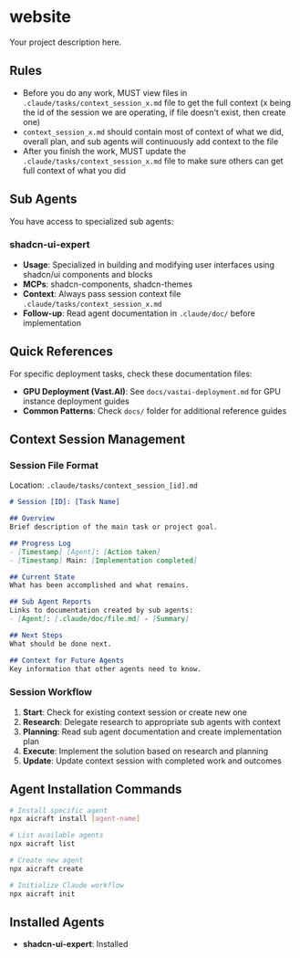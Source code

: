 # website

Your project description here.

## Rules

- Before you do any work, MUST view files in `.claude/tasks/context_session_x.md` file to get the full context (x being the id of the session we are operating, if file doesn't exist, then create one)
- `context_session_x.md` should contain most of context of what we did, overall plan, and sub agents will continuously add context to the file
- After you finish the work, MUST update the `.claude/tasks/context_session_x.md` file to make sure others can get full context of what you did

## Sub Agents

You have access to specialized sub agents:

### shadcn-ui-expert
- **Usage**: Specialized in building and modifying user interfaces using shadcn/ui components and blocks
- **MCPs**: shadcn-components, shadcn-themes
- **Context**: Always pass session context file `.claude/tasks/context_session_x.md`
- **Follow-up**: Read agent documentation in `.claude/doc/` before implementation

## Quick References

For specific deployment tasks, check these documentation files:
- **GPU Deployment (Vast.AI)**: See `docs/vastai-deployment.md` for GPU instance deployment guides
- **Common Patterns**: Check `docs/` folder for additional reference guides

## Context Session Management

### Session File Format
Location: `.claude/tasks/context_session_[id].md`

```markdown
# Session [ID]: [Task Name]

## Overview
Brief description of the main task or project goal.

## Progress Log
- [Timestamp] [Agent]: [Action taken]
- [Timestamp] Main: [Implementation completed]

## Current State
What has been accomplished and what remains.

## Sub Agent Reports
Links to documentation created by sub agents:
- [Agent]: [.claude/doc/file.md] - [Summary]

## Next Steps
What should be done next.

## Context for Future Agents
Key information that other agents need to know.
```

### Session Workflow

1. **Start**: Check for existing context session or create new one
2. **Research**: Delegate research to appropriate sub agents with context
3. **Planning**: Read sub agent documentation and create implementation plan
4. **Execute**: Implement the solution based on research and planning
5. **Update**: Update context session with completed work and outcomes

## Agent Installation Commands

```bash
# Install specific agent
npx aicraft install [agent-name]

# List available agents
npx aicraft list

# Create new agent
npx aicraft create

# Initialize Claude workflow
npx aicraft init
```

## Installed Agents

- **shadcn-ui-expert**: Installed
